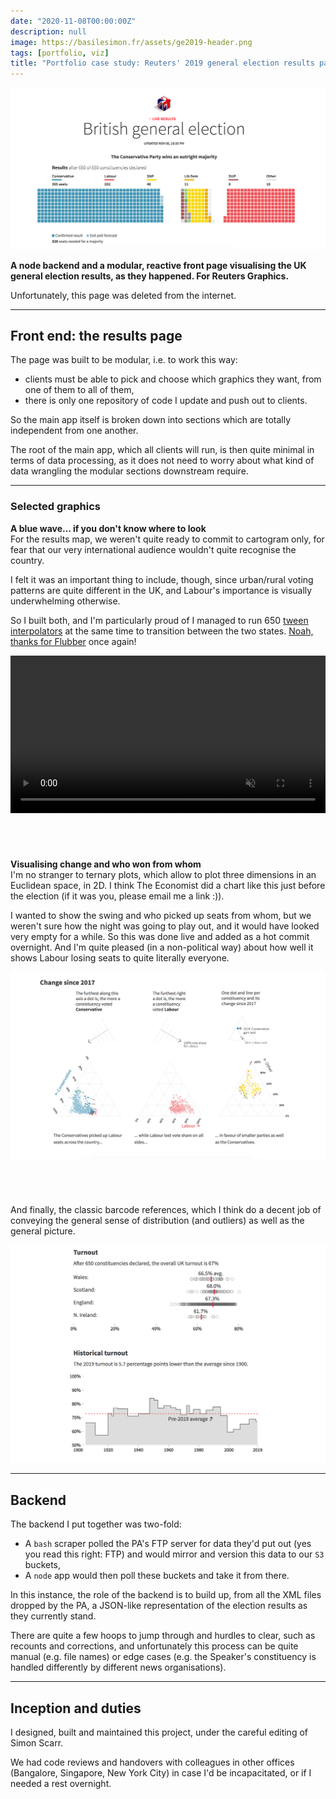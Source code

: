 ```yaml
---
date: "2020-11-08T00:00:00Z"
description: null
image: https://basilesimon.fr/assets/ge2019-header.png
tags: [portfolio, viz]
title: "Portfolio case study: Reuters' 2019 general election results page"
---
```


![Intro to GE2019 page screenshot](assets/ge2019-header.png)

**A node backend and a modular, reactive front page visualising the UK general election results, as they happened. For Reuters Graphics.**

Unfortunately, this page was deleted from the internet.

---

## Front end: the results page

The page was built to be modular, i.e. to work this way:

- clients must be able to pick and choose which graphics they want, from one of them to all of them,
- there is only one repository of code I update and push out to clients.

So the main app itself is broken down into sections which are totally independent from one another.

The root of the main app, which all clients will run, is then quite minimal in terms of data processing, as it does not need to worry about what kind of data wrangling the modular sections downstream require.

---

### Selected graphics
**A blue wave... if you don't know where to look**   
For the results map, we weren't quite ready to commit to cartogram only, for fear that our very international audience wouldn't quite recognise the country.

I felt it was an important thing to include, though, since urban/rural voting patterns are quite different in the UK, and Labour's importance is visually underwhelming otherwise.

So I built both, and I'm particularly proud of I managed to run 650 [tween interpolators](https://github.com/d3/d3-transition#transition_attrTween) at the same time to transition between the two states. [Noah, thanks for Flubber](https://github.com/veltman/flubber) once again!

<video autoplay loop muted playsinline class="video-background" style="width:100%">
  <source src="assets/ge2019-maps.mp4" type="video/mp4">
</video>

<div style="margin-top: 70px"></div>

**Visualising change and who won from whom**  
I'm no stranger to ternary plots, which allow to plot three dimensions in an Euclidean space, in 2D. I think The Economist did a chart like this just before the election (if it was you, please email me a link :)).

I wanted to show the swing and who picked up seats from whom, but we weren't sure how the night was going to play out, and it would have looked very empty for a while. So this was done live and added as a hot commit overnight. And I'm quite pleased (in a non-political way) about how well it shows Labour losing seats to quite literally everyone.

![Screenshot of the GE2019 ternary charts](assets/ge2019-ternaries.png)

<div style="margin-top: 70px"></div>

And finally, the classic barcode references, which I think do a decent job of conveying the general sense of distribution (and outliers) as well as the general picture.

![Screenshot of miscellaneous bits of the GE2019 page](assets/ge2019-misc.png)


---

## Backend
The backend I put together was two-fold:

* A `bash` scraper polled the PA's FTP server for data they'd put out (yes you read this right: FTP) and would mirror and version this data to our `S3` buckets,
* A `node` app would then poll these buckets and take it from there.

In this instance, the role of the backend is to build up, from all the XML files dropped by the PA, a JSON-like representation of the election results as they currently stand.

There are quite a few hoops to jump through and hurdles to clear, such as recounts and corrections, and unfortunately this process can be quite manual (e.g. file names) or edge cases (e.g. the Speaker's constituency is handled differently by different news organisations).

---

## Inception and duties
I designed, built and maintained this project, under the careful editing of Simon Scarr.

We had code reviews and handovers with colleagues in other offices (Bangalore, Singapore, New York City) in case I'd be incapacitated, or if I needed a rest overnight.
